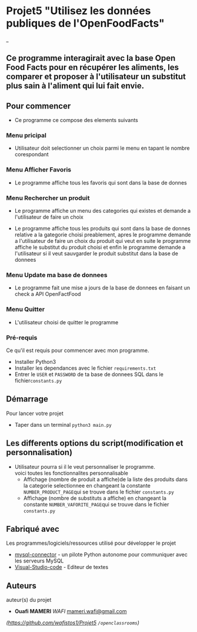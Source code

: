 
#
# Projet5 "Utilisez les données publiques de l'OpenFoodFacts"
_


## Ce programme interagirait avec la base Open Food Facts pour en récupérer les aliments, les comparer et proposer à l'utilisateur un substitut plus sain à l'aliment qui lui fait envie.

## Pour commencer
- Ce programme ce compose des elements suivants

### Menu pricipal

- Utilisateur doit selectionner un choix parmi le menu en tapant le nombre corespondant  

### Menu Afficher Favoris 

- Le programme affiche tous les favoris qui sont dans la base de donnes

### Menu Rechercher un produit

- Le programme affiche un menu des categories qui existes et demande a l'utilisateur de faire un choix

- Le programme affiche tous les produits qui sont dans la base de donnes relative a la gategorie choisi preablement, apres le programme demande a l'utilisateur de faire un choix du produit qui veut en suite le programme affiche le substitut du produit choisi
et enfin le programme demande a l'utilisateur si il veut sauvgarder
le produit substitut dans la base de donnees  

### Menu Update ma base de donnees

- Le programme fait une mise a jours de la base de donnees en faisant un check a API OpenFactFood  

### Menu Quitter
- L'utilisateur choisi de quitter le programme  

### Pré-requis

Ce qu'il est requis pour commencer avec mon programme.

- Installer Python3 
- Installer les dependances avec le fichier `requirements.txt`
- Entrer le `USER` et `PASSWORD` de ta base de donnees SQL dans le   fichier`constants.py` 

## Démarrage

Pour lancer votre projet
 
- Taper dans un terminal `python3 main.py` 

## Les differents options du script(modification et personnalisation)

- Utilisateur pourra si il le veut personnaliser le programme.   
voici toutes les fonctionnalites personnalisable  
    * Affichage (nombre de produit a affiche)de la liste des produits       dans la categorie selectionnee en changeant la constante           
    `NUMBER_PRODUCT_PAGE`qui se trouve dans le fichier 
    `constants.py`
    * Affichage (nombre de substituts a affiche) en changeant la constante 
    `NUMBER_VAFORITE_PAGE`qui se trouve dans le fichier 
    `constants.py`
    

## Fabriqué avec

Les programmes/logiciels/ressources utilisé pour développer le projet


* [mysql-connector](https://dev.mysql.com/doc/connector-python/en/) - un pilote Python autonome pour communiquer avec les serveurs MySQL
* [Visual-Studio-code](https://code.visualstudio.com) - Editeur de textes


## Auteurs
auteur(s) du projet 
* **Ouafi MAMERI** _WAFI_ [mameri.wafi@gmail.com](https://github.com/wafistos1/Projet5)


_(https://github.com/wafistos1/Projet5 ``/openclassrooms``)_

